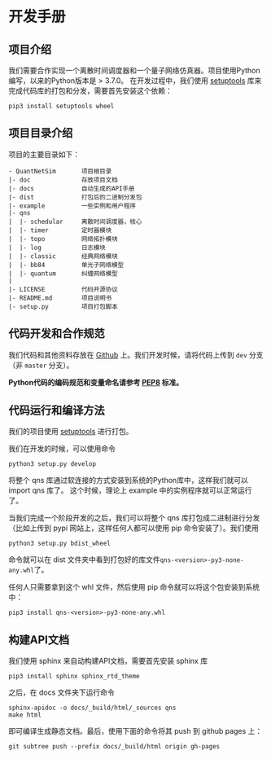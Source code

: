 # 开发手册

##  项目介绍
我们需要合作实现一个离散时间调度器和一个量子网络仿真器。项目使用Python编写，以来的Python版本是 > 3.7.0。
在开发过程中，我们使用 [setuptools](https://pypi.org/project/setuptools/) 库来完成代码库的打包和分发，需要首先安装这个依赖：

```
pip3 install setuptools wheel
```

##  项目目录介绍
项目的主要目录如下：
```
- QuantNetSim       项目根目录
|- doc              存放项目文档
|- docs             自动生成的API手册
|- dist             打包后的二进制分发包
|- example          一些实例和用户程序
|- qns
|  |- schedular     离散时间调度器，核心
|  |- timer         定时器模块
|  |- topo          网络拓扑模块
|  |- log           日志模块
|  |- classic       经典网络模块
|  |- bb84          单光子网络模型
|  |- quantum       纠缠网络模型
|
|- LICENSE          代码开源协议
|- README.md        项目说明书
|- setup.py         项目打包脚本
```

## 代码开发和合作规范
我们代码和其他资料存放在 [Github](https://github.com/ertuil/QuantNetSim) 上。我们开发时候，请将代码上传到 `dev` 分支（非 `master` 分支）。

**Python代码的编码规范和变量命名请参考 [PEP8](https://www.python.org/dev/peps/pep-0008/) 标准。**

## 代码运行和编译方法

我们的项目使用 [setuptools](https://pypi.org/project/setuptools/) 进行打包。

我们在开发的时候，可以使用命令 
```
python3 setup.py develop
```
将整个 qns 库通过软连接的方式安装到系统的Python库中，这样我们就可以import qns 库了。
这个时候，理论上 example 中的实例程序就可以正常运行了。

当我们完成一个阶段开发的之后，我们可以将整个 qns 库打包成二进制进行分发（比如上传到 pypi 网站上，这样任何人都可以使用 pip 命令安装了）。我们使用
```
python3 setup.py bdist_wheel
```
命令就可以在 dist 文件夹中看到打包好的库文件`qns-<version>-py3-none-any.whl`了。

任何人只需要拿到这个 whl 文件，然后使用 pip 命令就可以将这个包安装到系统中：
```
pip3 install qns-<version>-py3-none-any.whl
```

## 构建API文档
我们使用 sphinx 来自动构建API文档，需要首先安装 sphinx 库
```
pip3 install sphinx sphinx_rtd_theme
```

之后，在 docs 文件夹下运行命令
```
sphinx-apidoc -o docs/_build/html/_sources qns
make html
```
即可编译生成静态文档。最后，使用下面的命令将其 push 到 github pages 上：
```
git subtree push --prefix docs/_build/html origin gh-pages
```
